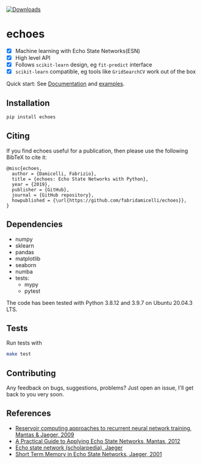[![Downloads](https://static.pepy.tech/personalized-badge/echoes?period=total&units=international_system&left_color=black&right_color=orange&left_text=Downloads)](https://pepy.tech/project/echoes)


# echoes 

- [x] Machine learning with Echo State Networks(ESN)
- [x] High level API
- [x] Follows `scikit-learn` design, eg `fit-predict` interface
- [x] `scikit-learn` compatible, eg tools like `GridSearchCV` work out of the box

Quick start: See [Documentation](https://fabridamicelli.github.io/echoes/) and [examples](./examples).

## Installation
```bash
pip install echoes
```

## Citing

If you find echoes useful for a publication, then please use the following BibTeX to cite it:

```
@misc{echoes,
  author = {Damicelli, Fabrizio},
  title = {echoes: Echo State Networks with Python},
  year = {2019},
  publisher = {GitHub},
  journal = {GitHub repository},
  howpublished = {\url{https://github.com/fabridamicelli/echoes}},
}
```

## Dependencies 
 - numpy
 - sklearn
 - pandas
 - matplotlib
 - seaborn
 - numba
 - tests:
   - mypy
   - pytest 

The code has been tested with Python 3.8.12 and 3.9.7 on Ubuntu 20.04.3 LTS.

## Tests 
Run tests with 
```bash
make test
```

## Contributing
Any feedback on bugs, suggestions, problems? Just open an issue, I'll get back to you very soon.


## References
  - [Reservoir computing approaches to recurrent neural network training, Mantas & Jaeger, 2009](https://www.sciencedirect.com/science/article/pii/S1574013709000173)
  - [A Practical Guide to Applying Echo State Networks, Mantas, 2012](https://link.springer.com/chapter/10.1007/978-3-642-35289-8_36)
  - [Echo state network (scholarpedia), Jaeger](http://www.scholarpedia.org/article/Echo_state_network)
  - [Short Term Memory in Echo State Networks, Jaeger, 2001](http://publica.fraunhofer.de/eprints/urn_nbn_de_0011-b-731310.pdf)
